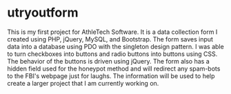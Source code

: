 # utryoutform

  This is my first project for AthleTech Software. It is a data collection form I created using PHP, jQuery, 
MySQL, and Bootstrap. The form saves input data into a database using PDO with the singleton design pattern. 
I was able to turn checkboxes into buttons and radio buttons into buttons using CSS. The behavior of the buttons 
is driven using jQuery. The form also has a hidden field used for the honeypot method and will redirect any 
spam-bots to the FBI's webpage just for laughs. The information will be used to help create a larger project 
that I am currently working on.
